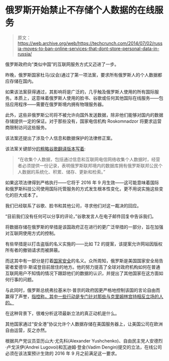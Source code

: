 # 俄罗斯开始禁止不存储个人数据的在线服务 

> 原文：<https://web.archive.org/web/https://techcrunch.com/2014/07/02/russia-moves-to-ban-online-services-that-dont-store-personal-data-in-russia/>

俄罗斯政府向“类似中国”的互联网服务方式又迈进了一步。

昨晚，俄罗斯国家杜马(议会)通过了第一项法案，要求所有俄罗斯人的个人数据都应存储在国内。

如果该法案获得通过，其影响将是广泛的，几乎触及俄罗斯人使用的所有国际服务。本质上，这意味着俄罗斯人使用的脸书、谷歌或任何其他国际在线服务——包括应用程序——需要在俄罗斯境内拥有物理服务器。

此外，这些非俄罗斯公司将不被允许向国外发送数据，除非他们能够对国内的数据存储提供一定的保证。对于那些没有，国家电信机构 Roskomnadzor 将要求运营商限制访问这些服务。

该法案还提出了涉及个人信息和数据保护的法律修正案。

该法案关键部分[的粗略谷歌翻译版本写着](https://web.archive.org/web/20221007030510/http://lenta.ru/news/2014/07/01/persdannie/):

> “在收集个人数据，包括通过信息和互联网电信网络收集个人数据时，经营者必须提供一份记录，表明俄罗斯联邦境内的数据库拥有俄罗斯联邦公民个人数据的系统化、积累、储存、更新和检索。”

如果这项法律得到严格执行——它将于 2016 年 9 月生效——这可能意味着国际和俄罗斯科技公司使用国际托管服务的方式发生根本性变化，更不用说实施这些变化的巨大成本了。

我们已经联系了谷歌、脸书和其他公司，寻求他们对这一裁决的回应。

“目前我们没有任何可以分享的评论，”谷歌发言人在电子邮件回复中告诉我们。

将数据存储在俄罗斯的举措是该国政府正在进行的更广泛举措的一部分，旨在加强对互联网使用方式的控制。

有些举措是以打击盗版的名义实施的——比如 T2 的提案，该提案允许网站因版权所有者的撤销请求而被屏蔽。

而这其中有一部分是打着[国家安全](https://web.archive.org/web/20221007030510/http://www.themoscowtimes.com/news/article/new-rules-could-force-internet-companies-to-share-russian-user-data/501443.html)的名义。众所周知，俄罗斯是美国国家安全局告密者爱德华·斯诺登目前居住的地方。他的努力提高了全球对政府机构如何在普通互联网用户不知情的情况下跟踪他们的数据的认识，并提出了其他国家在这方面如何行事的问题。

与此同时，俄罗斯总统弗拉基米尔·普京的政府因更严格地控制该国的言论自由而赢得了声誉，[指控称，其中一些行动是专门针对那些与克里姆林宫持相反立场的人的。](https://web.archive.org/web/20221007030510/https://beta.techcrunch.com/2014/04/22/durov-out-for-good-from-vk-com-plans-a-mobile-social-network-outside-russia/)

在这种背景下，很难分析这项最新立法的真正动机是什么。

其他国家通过“安全港”协议允许个人数据存储在美国服务器上，让美国公司在欧洲自由运营，反之亦然。

根据共产党议员亚历山大·尤先科(Alexander Yushchenko)、自由民主党人安德烈·卢戈沃伊(Andrei Lugovoi)和瓦迪姆·登金(Vadim Dengin)提交的立法，在线公司必须在该法案预计生效的 2016 年 9 月之前满足这一要求。